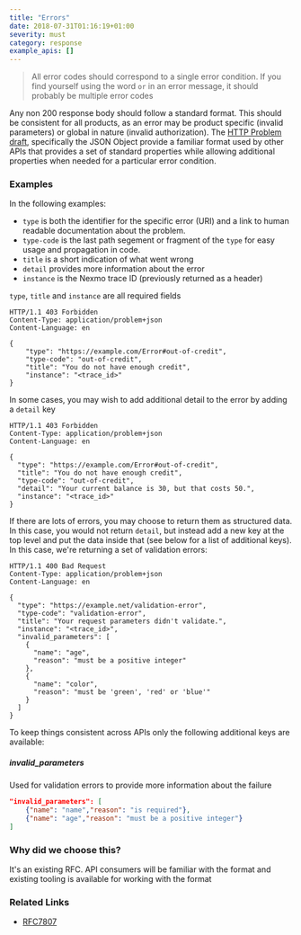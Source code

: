 ```yaml
---
title: "Errors"
date: 2018-07-31T01:16:19+01:00
severity: must
category: response
example_apis: []
---
```


> All error codes should correspond to a single error condition. If you find yourself using the word `or` in an error message, it should probably be multiple error codes

Any non 200 response body should follow a standard format. This should be consistent for all products, as an error may be product specific (invalid parameters) or global in nature (invalid authorization). The [HTTP Problem draft](https://tools.ietf.org/html/draft-ietf-appsawg-http-problem-02), specifically the JSON Object provide a familiar format used by other APIs that provides a set of standard properties while allowing additional properties when needed for a particular error condition.

### Examples

In the following examples:

* `type` is both the identifier for the specific error (URI) and a link to human readable documentation about the problem.
* `type-code` is the last path segement or fragment of the `type` for easy usage and propagation in code.
* `title` is a short indication of what went wrong 
* `detail` provides more information about the error
* `instance` is the Nexmo trace ID (previously returned as a header)

`type`, `title` and `instance` are all required fields

```
HTTP/1.1 403 Forbidden
Content-Type: application/problem+json
Content-Language: en

{
    "type": "https://example.com/Error#out-of-credit",
    "type-code": "out-of-credit",
    "title": "You do not have enough credit",
    "instance": "<trace_id>"
}
```

In some cases, you may wish to add additional detail to the error by adding a `detail` key

```
HTTP/1.1 403 Forbidden
Content-Type: application/problem+json
Content-Language: en

{
  "type": "https://example.com/Error#out-of-credit",
  "title": "You do not have enough credit",
  "type-code": "out-of-credit",
  "detail": "Your current balance is 30, but that costs 50.",
  "instance": "<trace_id>"
}
```

If there are lots of errors, you may choose to return them as structured data. In this case, you would not return `detail`, but instead add a new key at the top level and put the data inside that (see below for a list of additional keys). In this case, we're returning a set of validation errors:

```
HTTP/1.1 400 Bad Request
Content-Type: application/problem+json
Content-Language: en

{
  "type": "https://example.net/validation-error",
  "type-code": "validation-error",
  "title": "Your request parameters didn't validate.",
  "instance": "<trace_id>",
  "invalid_parameters": [
    {
      "name": "age",
      "reason": "must be a positive integer"
    },
    {
      "name": "color",
      "reason": "must be 'green', 'red' or 'blue'"
    }
  ]
}
```

To keep things consistent across APIs only the following additional keys are available:

##### invalid_parameters

Used for validation errors to provide more information about the failure

```json
"invalid_parameters": [
    {"name": "name","reason": "is required"},
    {"name": "age","reason": "must be a positive integer"}
]
```

### Why did we choose this?

It's an existing RFC. API consumers will be familiar with the format and existing tooling is available for working with the format

### Related Links

* [RFC7807](https://tools.ietf.org/html/rfc7807)
